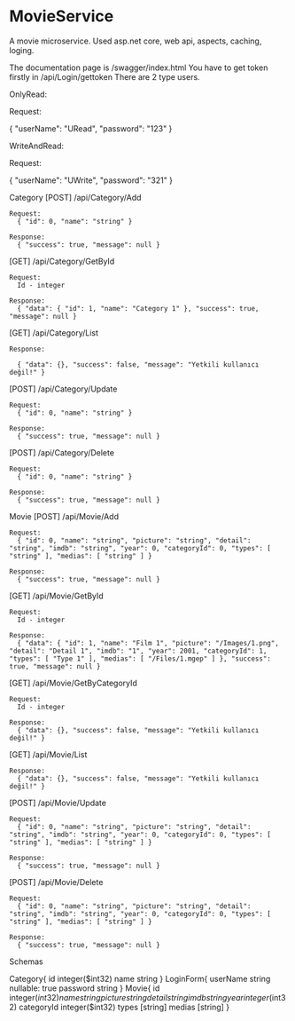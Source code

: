 # MovieService

A movie microservice. Used asp.net core, web api, aspects, caching, loging.

The documentation page is /swagger/index.html
You have to get token firstly in /api/Login/gettoken
There are 2 type users.


OnlyRead:

Request: 

  {
    "userName": "URead",
    "password": "123"
  }


WriteAndRead:

Request: 

{
  "userName": "UWrite",
  "password": "321"
}


Category
  [POST] /api/Category/Add
  
    Request:
      { "id": 0, "name": "string" }
      
    Response:
      { "success": true, "message": null }
      
    
  [GET]  /api/Category/GetById
  
    Request:
      Id - integer
      
    Response:
      { "data": { "id": 1, "name": "Category 1" }, "success": true, "message": null }
    
    
  [GET]  /api/Category/List
  
    Response:
    
      { "data": {}, "success": false, "message": "Yetkili kullanıcı değil!" }
  
  [POST] /api/Category/Update
  
    Request:
      { "id": 0, "name": "string" }
      
    Response:
      { "success": true, "message": null }
      
    
  [POST] /api/Category/Delete
  
    Request:
      { "id": 0, "name": "string" }
      
    Response:
      { "success": true, "message": null }
      


Movie
  [POST] /api/Movie/Add
  
    Request:
      { "id": 0, "name": "string", "picture": "string", "detail": "string", "imdb": "string", "year": 0, "categoryId": 0, "types": [ "string" ], "medias": [ "string" ] }
      
    Response:
      { "success": true, "message": null }
      
      
  [GET]  /api/Movie/GetById
  
    Request:
      Id - integer
      
    Response:
      { "data": { "id": 1, "name": "Film 1", "picture": "/Images/1.png", "detail": "Detail 1", "imdb": "1", "year": 2001, "categoryId": 1, "types": [ "Type 1" ], "medias": [ "/Files/1.mgep" ] }, "success": true, "message": null }
      
    
  [GET]  /api/Movie/GetByCategoryId
  
    Request:
      Id - integer
      
    Response:
      { "data": {}, "success": false, "message": "Yetkili kullanıcı değil!" }
      
    
  [GET]  /api/Movie/List
  
    Response:
      { "data": {}, "success": false, "message": "Yetkili kullanıcı değil!" }
      
  
  [POST] /api/Movie/Update
  
    Request:
      { "id": 0, "name": "string", "picture": "string", "detail": "string", "imdb": "string", "year": 0, "categoryId": 0, "types": [ "string" ], "medias": [ "string" ] }
      
    Response:
      { "success": true, "message": null }
      
    
  [POST] /api/Movie/Delete
  
    Request:
      { "id": 0, "name": "string", "picture": "string", "detail": "string", "imdb": "string", "year": 0, "categoryId": 0, "types": [ "string" ], "medias": [ "string" ] }
      
    Response:
      { "success": true, "message": null }
      
    
    
    
Schemas

  Category{
    id	integer($int32)
    name	string
  }
  LoginForm{
    userName	string
    nullable: true
    password	string
  }
  Movie{
    id	integer($int32)
    name	string
    picture	string
    detail	string
    imdb	string
    year	integer($int32)
    categoryId	integer($int32)
    types	[string]
    medias	[string]
  }


